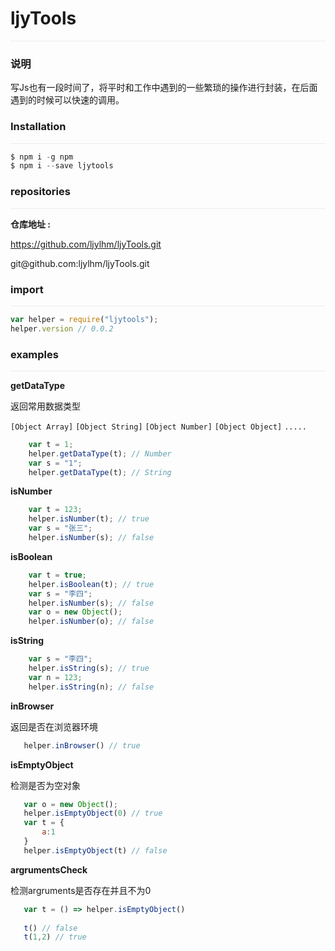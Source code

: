 <link rel="stylesheet" href="http://yandex.st/highlightjs/8.0/styles/solarized_dark.min.css">

# ljyTools
<p style="border-bottom: 1px solid #eaecef"></p>

### 说明

写Js也有一段时间了，将平时和工作中遇到的一些繁琐的操作进行封装，在后面遇到的时候可以快速的调用。

### Installation
<p style="border-bottom: 1px solid #eaecef"></p>

```javascript
$ npm i -g npm
$ npm i --save ljytools
```
### repositories 
<p style="border-bottom: 1px solid #eaecef"></p>

<b>仓库地址 :</b>

https://github.com/ljylhm/ljyTools.git

<p>git@github.com:ljylhm/ljyTools.git</p>

    
### import
<p style="border-bottom: 1px solid #eaecef"></p>

```javascript
var helper = require("ljytools");
helper.version // 0.0.2
```

### examples
<p style="border-bottom: 1px solid #eaecef"></p>

<b>getDataType</b> 

返回常用数据类型

`[Object Array]` `[Object String]` `[Object Number]` `[Object Object]` `.....`
```javascript
    var t = 1;
    helper.getDataType(t); // Number
    var s = "1";
    helper.getDataType(t); // String
```

<b>isNumber</b> 
```javascript
    var t = 123;
    helper.isNumber(t); // true
    var s = "张三";
    helper.isNumber(s); // false
```

<b>isBoolean</b> 
```javascript
    var t = true;
    helper.isBoolean(t); // true
    var s = "李四";
    helper.isNumber(s); // false
    var o = new Object();
    helper.isNumber(o); // false
```

<b>isString</b> 
```javascript
    var s = "李四";
    helper.isString(s); // true
    var n = 123;
    helper.isString(n); // false
```

<b>inBrowser</b> 

返回是否在浏览器环境

```javascript
   helper.inBrowser() // true 
```

<b>isEmptyObject</b>

检测是否为空对象

```javascript
   var o = new Object();
   helper.isEmptyObject(0) // true
   var t = {
       a:1
   } 
   helper.isEmptyObject(t) // false
```
<b>argrumentsCheck</b>

检测argruments是否存在并且不为0

```javascript
   var t = () => helper.isEmptyObject() 
   
   t() // false
   t(1,2) // true
```








  




